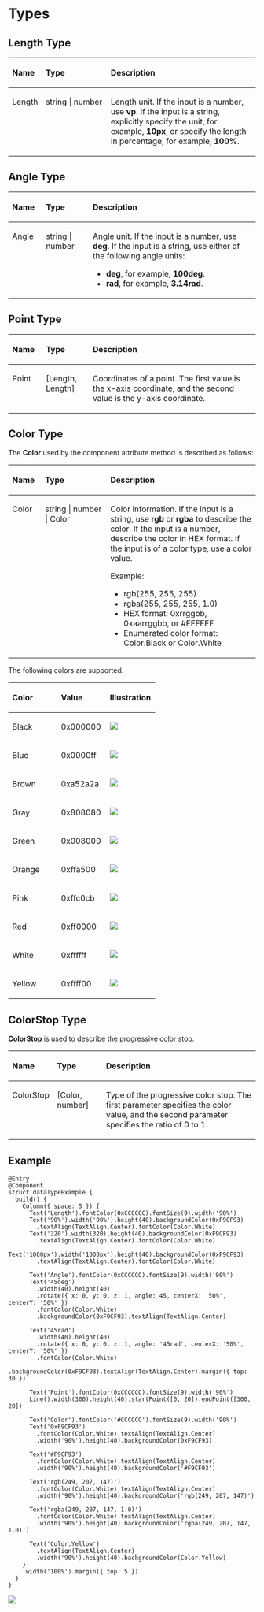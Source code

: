 # Types<a name="EN-US_TOPIC_0000001158349321"></a>

## Length Type<a name="section15406175012255"></a>

<a name="table726mcpsimp"></a>
<table><thead align="left"><tr id="row732mcpsimp"><th class="cellrowborder" valign="top" width="13.309999999999999%" id="mcps1.1.4.1.1"><p id="p734mcpsimp"><a name="p734mcpsimp"></a><a name="p734mcpsimp"></a>Name</p>
</th>
<th class="cellrowborder" valign="top" width="26.35%" id="mcps1.1.4.1.2"><p id="p736mcpsimp"><a name="p736mcpsimp"></a><a name="p736mcpsimp"></a>Type</p>
</th>
<th class="cellrowborder" valign="top" width="60.34%" id="mcps1.1.4.1.3"><p id="p738mcpsimp"><a name="p738mcpsimp"></a><a name="p738mcpsimp"></a>Description</p>
</th>
</tr>
</thead>
<tbody><tr id="row739mcpsimp"><td class="cellrowborder" valign="top" width="13.309999999999999%" headers="mcps1.1.4.1.1 "><p id="p741mcpsimp"><a name="p741mcpsimp"></a><a name="p741mcpsimp"></a>Length</p>
</td>
<td class="cellrowborder" valign="top" width="26.35%" headers="mcps1.1.4.1.2 "><p id="p743mcpsimp"><a name="p743mcpsimp"></a><a name="p743mcpsimp"></a>string | number</p>
</td>
<td class="cellrowborder" valign="top" width="60.34%" headers="mcps1.1.4.1.3 "><p id="p745mcpsimp"><a name="p745mcpsimp"></a><a name="p745mcpsimp"></a>Length unit. If the input is a number, use <strong id="b1995533113315"><a name="b1995533113315"></a><a name="b1995533113315"></a>vp</strong>. If the input is a string, explicitly specify the unit, for example, <strong id="b7956133143315"><a name="b7956133143315"></a><a name="b7956133143315"></a>10px</strong>, or specify the length in percentage, for example, <strong id="b1195613123314"><a name="b1195613123314"></a><a name="b1195613123314"></a>100%</strong>.</p>
</td>
</tr>
</tbody>
</table>

## Angle Type<a name="section1530915545289"></a>

<a name="table6309125452810"></a>
<table><thead align="left"><tr id="row15309155482814"><th class="cellrowborder" valign="top" width="13.62136213621362%" id="mcps1.1.4.1.1"><p id="p130975418289"><a name="p130975418289"></a><a name="p130975418289"></a>Name</p>
</th>
<th class="cellrowborder" valign="top" width="18.971897189718973%" id="mcps1.1.4.1.2"><p id="p1030935410283"><a name="p1030935410283"></a><a name="p1030935410283"></a>Type</p>
</th>
<th class="cellrowborder" valign="top" width="67.40674067406741%" id="mcps1.1.4.1.3"><p id="p93095541285"><a name="p93095541285"></a><a name="p93095541285"></a>Description</p>
</th>
</tr>
</thead>
<tbody><tr id="row173098548287"><td class="cellrowborder" valign="top" width="13.62136213621362%" headers="mcps1.1.4.1.1 "><p id="p1230965410285"><a name="p1230965410285"></a><a name="p1230965410285"></a>Angle</p>
</td>
<td class="cellrowborder" valign="top" width="18.971897189718973%" headers="mcps1.1.4.1.2 "><p id="p18309154112810"><a name="p18309154112810"></a><a name="p18309154112810"></a>string | number</p>
</td>
<td class="cellrowborder" valign="top" width="67.40674067406741%" headers="mcps1.1.4.1.3 "><p id="p10844175013312"><a name="p10844175013312"></a><a name="p10844175013312"></a>Angle unit. If the input is a number, use <strong id="b171831045227"><a name="b171831045227"></a><a name="b171831045227"></a>deg</strong>. If the input is a string, use either of the following angle units:</p>
<a name="ul1663455543315"></a><a name="ul1663455543315"></a><ul id="ul1663455543315"><li><strong id="b134871561436"><a name="b134871561436"></a><a name="b134871561436"></a>deg</strong>, for example, <strong id="b134888560317"><a name="b134888560317"></a><a name="b134888560317"></a>100deg</strong>.</li><li><strong id="b1912412212420"><a name="b1912412212420"></a><a name="b1912412212420"></a>rad</strong>, for example, <strong id="b111251221244"><a name="b111251221244"></a><a name="b111251221244"></a>3.14rad</strong>.</li></ul>
</td>
</tr>
</tbody>
</table>

## Point Type<a name="section177417431277"></a>

<a name="table25265581277"></a>
<table><thead align="left"><tr id="row652695852720"><th class="cellrowborder" valign="top" width="13.62136213621362%" id="mcps1.1.4.1.1"><p id="p5526135819278"><a name="p5526135819278"></a><a name="p5526135819278"></a>Name</p>
</th>
<th class="cellrowborder" valign="top" width="18.971897189718973%" id="mcps1.1.4.1.2"><p id="p175261158182715"><a name="p175261158182715"></a><a name="p175261158182715"></a>Type</p>
</th>
<th class="cellrowborder" valign="top" width="67.40674067406741%" id="mcps1.1.4.1.3"><p id="p852725815278"><a name="p852725815278"></a><a name="p852725815278"></a>Description</p>
</th>
</tr>
</thead>
<tbody><tr id="row18527125812718"><td class="cellrowborder" valign="top" width="13.62136213621362%" headers="mcps1.1.4.1.1 "><p id="p152713589270"><a name="p152713589270"></a><a name="p152713589270"></a>Point</p>
</td>
<td class="cellrowborder" valign="top" width="18.971897189718973%" headers="mcps1.1.4.1.2 "><p id="p1715962313287"><a name="p1715962313287"></a><a name="p1715962313287"></a>[Length, Length]</p>
</td>
<td class="cellrowborder" valign="top" width="67.40674067406741%" headers="mcps1.1.4.1.3 "><p id="p12798132712281"><a name="p12798132712281"></a><a name="p12798132712281"></a>Coordinates of a point. The first value is the x-axis coordinate, and the second value is the y-axis coordinate.</p>
</td>
</tr>
</tbody>
</table>

## Color Type<a name="section1326744510818"></a>

The  **Color**  used by the component attribute method is described as follows:

<a name="table112670450819"></a>
<table><thead align="left"><tr id="row11267545288"><th class="cellrowborder" valign="top" width="13.309999999999999%" id="mcps1.1.4.1.1"><p id="p326754519814"><a name="p326754519814"></a><a name="p326754519814"></a>Name</p>
</th>
<th class="cellrowborder" valign="top" width="26.35%" id="mcps1.1.4.1.2"><p id="p1267045184"><a name="p1267045184"></a><a name="p1267045184"></a>Type</p>
</th>
<th class="cellrowborder" valign="top" width="60.34%" id="mcps1.1.4.1.3"><p id="p626714451182"><a name="p626714451182"></a><a name="p626714451182"></a>Description</p>
</th>
</tr>
</thead>
<tbody><tr id="row17267745782"><td class="cellrowborder" valign="top" width="13.309999999999999%" headers="mcps1.1.4.1.1 "><p id="p126711451816"><a name="p126711451816"></a><a name="p126711451816"></a>Color</p>
</td>
<td class="cellrowborder" valign="top" width="26.35%" headers="mcps1.1.4.1.2 "><p id="p10267245383"><a name="p10267245383"></a><a name="p10267245383"></a>string | number | Color</p>
</td>
<td class="cellrowborder" valign="top" width="60.34%" headers="mcps1.1.4.1.3 "><p id="p11674615417"><a name="p11674615417"></a><a name="p11674615417"></a>Color information. If the input is a string, use <strong id="b196195148488"><a name="b196195148488"></a><a name="b196195148488"></a>rgb</strong> or <strong id="b7743118134810"><a name="b7743118134810"></a><a name="b7743118134810"></a>rgba</strong> to describe the color. If the input is a number, describe the color in HEX format. If the input is of a color type, use a color value.</p>
<p id="p10116112546"><a name="p10116112546"></a><a name="p10116112546"></a>Example:</p>
<a name="ul609mcpsimp"></a><a name="ul609mcpsimp"></a><ul id="ul609mcpsimp"><li>rgb(255, 255, 255)</li><li>rgba(255, 255, 255, 1.0)</li><li>HEX format: 0xrrggbb, 0xaarrggbb, or #FFFFFF</li><li>Enumerated color format: Color.Black or Color.White</li></ul>
</td>
</tr>
</tbody>
</table>

The following colors are supported.

<a name="table141385933518"></a>
<table><thead align="left"><tr id="row313259183513"><th class="cellrowborder" valign="top" width="33.33333333333333%" id="mcps1.1.4.1.1"><p id="p1913259133517"><a name="p1913259133517"></a><a name="p1913259133517"></a>Color</p>
</th>
<th class="cellrowborder" valign="top" width="33.33333333333333%" id="mcps1.1.4.1.2"><p id="p81345913357"><a name="p81345913357"></a><a name="p81345913357"></a>Value</p>
</th>
<th class="cellrowborder" valign="top" width="33.33333333333333%" id="mcps1.1.4.1.3"><p id="p1414115915359"><a name="p1414115915359"></a><a name="p1414115915359"></a>Illustration</p>
</th>
</tr>
</thead>
<tbody><tr id="row2141859193520"><td class="cellrowborder" valign="top" width="33.33333333333333%" headers="mcps1.1.4.1.1 "><p id="p14141859193513"><a name="p14141859193513"></a><a name="p14141859193513"></a>Black</p>
</td>
<td class="cellrowborder" valign="top" width="33.33333333333333%" headers="mcps1.1.4.1.2 "><p id="p12141759113517"><a name="p12141759113517"></a><a name="p12141759113517"></a>0x000000</p>
</td>
<td class="cellrowborder" valign="top" width="33.33333333333333%" headers="mcps1.1.4.1.3 "><p id="p161415592351"><a name="p161415592351"></a><a name="p161415592351"></a><a name="image1826213162617"></a><a name="image1826213162617"></a><span><img id="image1826213162617" src="figures/000000-49.png"></span></p>
</td>
</tr>
<tr id="row19148591359"><td class="cellrowborder" valign="top" width="33.33333333333333%" headers="mcps1.1.4.1.1 "><p id="p1214859143520"><a name="p1214859143520"></a><a name="p1214859143520"></a>Blue</p>
</td>
<td class="cellrowborder" valign="top" width="33.33333333333333%" headers="mcps1.1.4.1.2 "><p id="p15141159203517"><a name="p15141159203517"></a><a name="p15141159203517"></a>0x0000ff</p>
</td>
<td class="cellrowborder" valign="top" width="33.33333333333333%" headers="mcps1.1.4.1.3 "><p id="p2014105933511"><a name="p2014105933511"></a><a name="p2014105933511"></a><a name="image48472485425"></a><a name="image48472485425"></a><span><img id="image48472485425" src="figures/blue-50.png"></span></p>
</td>
</tr>
<tr id="row714659133515"><td class="cellrowborder" valign="top" width="33.33333333333333%" headers="mcps1.1.4.1.1 "><p id="p1414959143514"><a name="p1414959143514"></a><a name="p1414959143514"></a>Brown</p>
</td>
<td class="cellrowborder" valign="top" width="33.33333333333333%" headers="mcps1.1.4.1.2 "><p id="p1714165933518"><a name="p1714165933518"></a><a name="p1714165933518"></a>0xa52a2a</p>
</td>
<td class="cellrowborder" valign="top" width="33.33333333333333%" headers="mcps1.1.4.1.3 "><p id="p151445915354"><a name="p151445915354"></a><a name="p151445915354"></a><a name="image1141521144311"></a><a name="image1141521144311"></a><span><img id="image1141521144311" src="figures/brown-51.png"></span></p>
</td>
</tr>
<tr id="row814165933512"><td class="cellrowborder" valign="top" width="33.33333333333333%" headers="mcps1.1.4.1.1 "><p id="p1514195933511"><a name="p1514195933511"></a><a name="p1514195933511"></a>Gray</p>
</td>
<td class="cellrowborder" valign="top" width="33.33333333333333%" headers="mcps1.1.4.1.2 "><p id="p31413592352"><a name="p31413592352"></a><a name="p31413592352"></a>0x808080</p>
</td>
<td class="cellrowborder" valign="top" width="33.33333333333333%" headers="mcps1.1.4.1.3 "><p id="p414145913353"><a name="p414145913353"></a><a name="p414145913353"></a><a name="image101063411564"></a><a name="image101063411564"></a><span><img id="image101063411564" src="figures/grey-52.png"></span></p>
</td>
</tr>
<tr id="row414155973512"><td class="cellrowborder" valign="top" width="33.33333333333333%" headers="mcps1.1.4.1.1 "><p id="p71415917350"><a name="p71415917350"></a><a name="p71415917350"></a>Green</p>
</td>
<td class="cellrowborder" valign="top" width="33.33333333333333%" headers="mcps1.1.4.1.2 "><p id="p111475915354"><a name="p111475915354"></a><a name="p111475915354"></a>0x008000</p>
</td>
<td class="cellrowborder" valign="top" width="33.33333333333333%" headers="mcps1.1.4.1.3 "><p id="p13149596357"><a name="p13149596357"></a><a name="p13149596357"></a><a name="image17894132211567"></a><a name="image17894132211567"></a><span><img id="image17894132211567" src="figures/green-53.png"></span></p>
</td>
</tr>
<tr id="row9305120105713"><td class="cellrowborder" valign="top" width="33.33333333333333%" headers="mcps1.1.4.1.1 "><p id="p1730570115714"><a name="p1730570115714"></a><a name="p1730570115714"></a>Orange</p>
</td>
<td class="cellrowborder" valign="top" width="33.33333333333333%" headers="mcps1.1.4.1.2 "><p id="p530540145713"><a name="p530540145713"></a><a name="p530540145713"></a>0xffa500</p>
</td>
<td class="cellrowborder" valign="top" width="33.33333333333333%" headers="mcps1.1.4.1.3 "><p id="p1530615014576"><a name="p1530615014576"></a><a name="p1530615014576"></a><a name="image57231425662"></a><a name="image57231425662"></a><span><img id="image57231425662" src="figures/orange-54.png"></span></p>
</td>
</tr>
<tr id="row4313524571"><td class="cellrowborder" valign="top" width="33.33333333333333%" headers="mcps1.1.4.1.1 "><p id="p153131026570"><a name="p153131026570"></a><a name="p153131026570"></a>Pink</p>
</td>
<td class="cellrowborder" valign="top" width="33.33333333333333%" headers="mcps1.1.4.1.2 "><p id="p631316212575"><a name="p631316212575"></a><a name="p631316212575"></a>0xffc0cb</p>
</td>
<td class="cellrowborder" valign="top" width="33.33333333333333%" headers="mcps1.1.4.1.3 "><p id="p1131316219574"><a name="p1131316219574"></a><a name="p1131316219574"></a><a name="image14330155414221"></a><a name="image14330155414221"></a><span><img id="image14330155414221" src="figures/pink-55.png"></span></p>
</td>
</tr>
<tr id="row43041415719"><td class="cellrowborder" valign="top" width="33.33333333333333%" headers="mcps1.1.4.1.1 "><p id="p173051147574"><a name="p173051147574"></a><a name="p173051147574"></a>Red</p>
</td>
<td class="cellrowborder" valign="top" width="33.33333333333333%" headers="mcps1.1.4.1.2 "><p id="p1030520475714"><a name="p1030520475714"></a><a name="p1030520475714"></a>0xff0000</p>
</td>
<td class="cellrowborder" valign="top" width="33.33333333333333%" headers="mcps1.1.4.1.3 "><p id="p730510415573"><a name="p730510415573"></a><a name="p730510415573"></a><a name="image19292173182417"></a><a name="image19292173182417"></a><span><img id="image19292173182417" src="figures/red-56.png"></span></p>
</td>
</tr>
<tr id="row9107406587"><td class="cellrowborder" valign="top" width="33.33333333333333%" headers="mcps1.1.4.1.1 "><p id="p41074035812"><a name="p41074035812"></a><a name="p41074035812"></a>White</p>
</td>
<td class="cellrowborder" valign="top" width="33.33333333333333%" headers="mcps1.1.4.1.2 "><p id="p191017409582"><a name="p191017409582"></a><a name="p191017409582"></a>0xffffff</p>
</td>
<td class="cellrowborder" valign="top" width="33.33333333333333%" headers="mcps1.1.4.1.3 "><p id="p1510164055811"><a name="p1510164055811"></a><a name="p1510164055811"></a><a name="image693584014283"></a><a name="image693584014283"></a><span><img id="image693584014283" src="figures/white-57.png"></span></p>
</td>
</tr>
<tr id="row1447644675811"><td class="cellrowborder" valign="top" width="33.33333333333333%" headers="mcps1.1.4.1.1 "><p id="p94779461585"><a name="p94779461585"></a><a name="p94779461585"></a>Yellow</p>
</td>
<td class="cellrowborder" valign="top" width="33.33333333333333%" headers="mcps1.1.4.1.2 "><p id="p5477546135812"><a name="p5477546135812"></a><a name="p5477546135812"></a>0xffff00</p>
</td>
<td class="cellrowborder" valign="top" width="33.33333333333333%" headers="mcps1.1.4.1.3 "><p id="p74775466585"><a name="p74775466585"></a><a name="p74775466585"></a><a name="image038713915415"></a><a name="image038713915415"></a><span><img id="image038713915415" src="figures/yellow-58.png"></span></p>
</td>
</tr>
</tbody>
</table>

## ColorStop Type<a name="section5633640161413"></a>

**ColorStop**  is used to describe the progressive color stop.

<a name="table6277163655117"></a>
<table><thead align="left"><tr id="row727853615518"><th class="cellrowborder" valign="top" width="12.811281128112812%" id="mcps1.1.4.1.1"><p id="p1927833625111"><a name="p1927833625111"></a><a name="p1927833625111"></a>Name</p>
</th>
<th class="cellrowborder" valign="top" width="20.262026202620262%" id="mcps1.1.4.1.2"><p id="p72781936135110"><a name="p72781936135110"></a><a name="p72781936135110"></a>Type</p>
</th>
<th class="cellrowborder" valign="top" width="66.92669266926693%" id="mcps1.1.4.1.3"><p id="p19278193618515"><a name="p19278193618515"></a><a name="p19278193618515"></a>Description</p>
</th>
</tr>
</thead>
<tbody><tr id="row11278193665119"><td class="cellrowborder" valign="top" width="12.811281128112812%" headers="mcps1.1.4.1.1 "><p id="p927853618514"><a name="p927853618514"></a><a name="p927853618514"></a>ColorStop</p>
</td>
<td class="cellrowborder" valign="top" width="20.262026202620262%" headers="mcps1.1.4.1.2 "><p id="p20278153685112"><a name="p20278153685112"></a><a name="p20278153685112"></a>[Color, number]</p>
</td>
<td class="cellrowborder" valign="top" width="66.92669266926693%" headers="mcps1.1.4.1.3 "><p id="p1127933675115"><a name="p1127933675115"></a><a name="p1127933675115"></a>Type of the progressive color stop. The first parameter specifies the color value, and the second parameter specifies the ratio of 0 to 1.</p>
</td>
</tr>
</tbody>
</table>

## Example<a name="section83351227165714"></a>

```
@Entry
@Component
struct dataTypeExample {
  build() {
    Column({ space: 5 }) {
      Text('Length').fontColor(0xCCCCCC).fontSize(9).width('90%')
      Text('90%').width('90%').height(40).backgroundColor(0xF9CF93)
        .textAlign(TextAlign.Center).fontColor(Color.White)
      Text('320').width(320).height(40).backgroundColor(0xF9CF93)
        .textAlign(TextAlign.Center).fontColor(Color.White)
      Text('1000px').width('1000px').height(40).backgroundColor(0xF9CF93)
        .textAlign(TextAlign.Center).fontColor(Color.White)

      Text('Angle').fontColor(0xCCCCCC).fontSize(9).width('90%')
      Text('45deg')
        .width(40).height(40)
        .rotate({ x: 0, y: 0, z: 1, angle: 45, centerX: '50%', centerY: '50%' })
        .fontColor(Color.White)
        .backgroundColor(0xF9CF93).textAlign(TextAlign.Center)

      Text('45rad')
        .width(40).height(40)
        .rotate({ x: 0, y: 0, z: 1, angle: '45rad', centerX: '50%', centerY: '50%' })
        .fontColor(Color.White)
        .backgroundColor(0xF9CF93).textAlign(TextAlign.Center).margin({ top: 30 })

      Text('Point').fontColor(0xCCCCCC).fontSize(9).width('90%')
      Line().width(300).height(40).startPoint([0, 20]).endPoint([300, 20])

      Text('Color').fontColor('#CCCCCC').fontSize(9).width('90%')
      Text('0xF9CF93')
        .fontColor(Color.White).textAlign(TextAlign.Center)
        .width('90%').height(40).backgroundColor(0xF9CF93)

      Text('#F9CF93')
        .fontColor(Color.White).textAlign(TextAlign.Center)
        .width('90%').height(40).backgroundColor('#F9CF93')

      Text('rgb(249, 207, 147)')
        .fontColor(Color.White).textAlign(TextAlign.Center)
        .width('90%').height(40).backgroundColor('rgb(249, 207, 147)')

      Text('rgba(249, 207, 147, 1.0)')
        .fontColor(Color.White).textAlign(TextAlign.Center)
        .width('90%').height(40).backgroundColor('rgba(249, 207, 147, 1.0)')

      Text('Color.Yellow')
        .textAlign(TextAlign.Center)
        .width('90%').height(40).backgroundColor(Color.Yellow)
    }
    .width('100%').margin({ top: 5 })
  }
}
```

![](figures/datatype.png)

